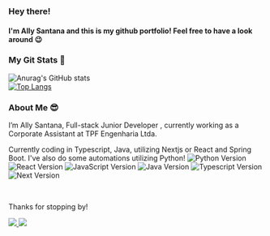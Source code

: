 <h3>Hey there!</h3>
<h4> I'm Ally Santana and this is my github portfolio! Feel free to have a look around 😉</h4>

<h3> My Git Stats 🌟 </h3>

![Anurag's GitHub stats](https://github-readme-stats.vercel.app/api?username=ally-sr&show_icons=true&theme=radical) <br>
[![Top Langs](https://github-readme-stats.vercel.app/api/top-langs/?username=ally-sr&hide_progress=true)](https://github.com/ally-sr/github-readme-stats) <br>






<h3>About Me 😎</h3>

<p>
I’m Ally Santana, Full-stack Junior Developer , currently working as a Corporate Assistant at TPF Engenharia Ltda.

Currently coding in Typescript, Java, utilizing Nextjs or React and Spring Boot. I've also do some automations utilizing Python!
![Python Version](https://img.shields.io/badge/python-3.11-pink)
![React Version](https://badgen.net/badge/react/17.0.2/blue) 
![JavaScript Version](https://img.shields.io/badge/javascript-ES6-yellow)
![Java Version](https://img.shields.io/badge/java-17-red)
![Typescript Version](https://img.shields.io/badge/typescript-5.2-blue)
![Next Version](https://img.shields.io/badge/next-13.4-black)

<br/>

Thanks for stopping by!


  <a href="https://mailto:contato.allysantana@gmail.com"><img src="https://img.shields.io/badge/Gmail-D14836?style=for-the-badge&logo=gmail&logoColor=white"/> </a>
  <a href="https://www.linkedin.com/in/allysantana/"><img src="https://img.shields.io/badge/LinkedIn-0077B5?style=for-the-badge&logo=linkedin&logoColor=white"/> </a>
</p>

